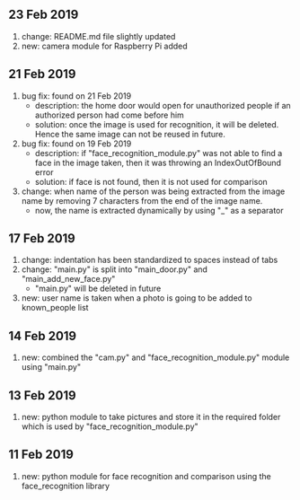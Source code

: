 ## 23 Feb 2019
1. change: README.md file slightly updated
2. new: camera module for Raspberry Pi added

## 21 Feb 2019
1. bug fix: found on 21 Feb 2019
    - description: the home door would open for unauthorized people if an authorized person had come before him
    - solution: once the image is used for recognition, it will be deleted. Hence the same image can not be reused in future.
2. bug fix: found on 19 Feb 2019
    - description: if "face_recognition_module.py" was not able to find a face in the image taken, then it was throwing an IndexOutOfBound error
    - solution: if face is not found, then it is not used for comparison
3. change: when name of the person was being extracted from the image name by removing 7 characters from the end of the image name.
    - now, the name is extracted dynamically by using "\_" as a separator


## 17 Feb 2019
1. change: indentation has been standardized to spaces instead of tabs
2. change: "main.py" is split into "main_door.py" and "main_add_new_face.py"
    - "main.py" will be deleted in future
3. new: user name is taken when a photo is going to be added to known_people list

## 14 Feb 2019
1. new: combined the "cam.py" and "face_recognition_module.py" module using "main.py"

## 13 Feb 2019
1. new: python module to take pictures and store it in the required folder which is used by "face_recognition_module.py"

## 11 Feb 2019
1. new: python module for face recognition and comparison using the face_recognition library
